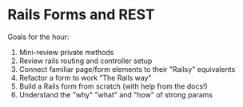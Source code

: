 # Rails Forms and REST

Goals for the hour:

1) Mini-review private methods
2) Review rails routing and controller setup
3) Connect familiar page/form elements to their "Railsy" equivalents
4) Refactor a form to work "The Rails way"
5) Build a Rails form from scratch (with help from the docs!)
6) Understand the "why" "what" and "how" of strong params
